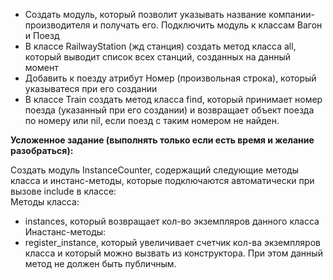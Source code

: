 - Создать модуль, который позволит указывать название компании-производителя и получать его. Подключить модуль к классам Вагон и Поезд  
- В классе RailwayStation (жд станция) создать метод класса all, который выводит список всех станций, созданных на данный момент  
- Добавить к поезду атрибут Номер (произвольная строка), который указыватеся при его создании  
- В классе Train создать метод класса find, который принимает номер поезда (указанный при его создании) и возвращает объект поезда по номеру или nil, если поезд с таким номером не найден.

**Усложенное задание (выполнять только если есть время и желание разобраться):**  

Создать модуль InstanceCounter, содержащий следующие методы класса и инстанс-методы, которые подключаются автоматически при вызове include в классе:  
Методы класса:  
- instances, который возвращает кол-во экземпляров данного класса  
Инастанс-методы:  
- register_instance, который увеличивает счетчик кол-ва экземпляров класса и который можно вызвать из конструктора. При этом данный метод не должен быть публичным.